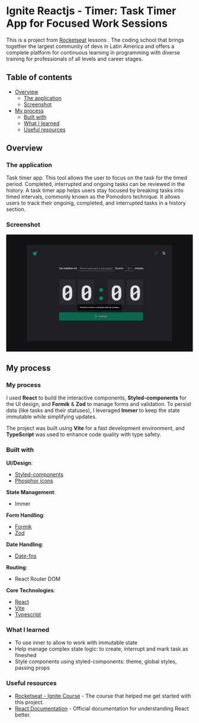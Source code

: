 # Ignite Reactjs - Timer: Task Timer App for Focused Work Sessions

This is a project from [Rocketseat](https://app.rocketseat.com.br/) lessons . The coding school that brings together the largest community of devs in Latin America and offers a complete platform for continuous learning in programming with diverse training for professionals of all levels and career stages. 

## Table of contents

- [Overview](#overview)
  - [The application](#the-challenge)
  - [Screenshot](#screenshot)
- [My process](#my-process)
  - [Built with](#built-with)
  - [What I learned](#what-i-learned)
  - [Useful resources](#useful-resources)


## Overview

### The application

Task timer app. This tool allows the user to focus on the task for the timed period. Completed, interrupted and ongoing tasks can be reviewed in the history.
A task timer app helps users stay focused by breaking tasks into timed intervals, commonly known as the Pomodoro technique. It allows users to track their ongoing, completed, and interrupted tasks in a history section.

### Screenshot

![](./src/assets/home.png)

## My process

### My process

I used **React** to build the interactive components, **Styled-components** for the UI design, and **Formik** & **Zod** to manage forms and validation. To persist data (like tasks and their statuses), I leveraged **Immer** to keep the state immutable while simplifying updates.

The project was built using **Vite** for a fast development environment, and **TypeScript** was used to enhance code quality with type safety.

### Built with

**UI/Design**:
- [Styled-components](https://styled-components.com/)
- [Phosphor icons](https://phosphoricons.com/)

**State Management**:
- Immer

**Form Handling**:
- [Formik](https://formik.org/)
- [Zod](https://zod.dev/)

**Date Handling**:
- [Date-fns](https://date-fns.org/)

**Routing**:
- React Router DOM

**Core Technologies**:
- [React](https://reactjs.org/)
- [Vite](https://vitejs.dev/)
- [Typescript](https://www.typescriptlang.org/)

### What I learned

- To use inner to allow to work with immutable state
- Help manage complex state logic: to create, interrupt and mark task as fineshed
- Style components using styled-components: theme, global styles, passing props

### Useful resources

- [Rocketseat - Ignite Course](https://app.rocketseat.com.br/) - The course that helped me get started with this project.
- [React Documentation](https://reactjs.org/docs/getting-started.html) - Official documentation for understanding React better.
